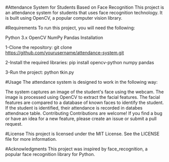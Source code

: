 #Attendance System for Students Based on Face Recognition
This project is an attendance system for students that uses face recognition technology. It is built using OpenCV, a popular computer vision library.

#Requirements
To run this project, you will need the following:

Python 3.x
OpenCV
NumPy
Pandas
Installation

1-Clone the repository:
git clone https://github.com/yourusername/attendance-system.git

2-Install the required libraries:
pip install opencv-python numpy pandas

3-Run the project:
python tkin.py

#Usage
The attendance system is designed to work in the following way:

The system captures an image of the student's face using the webcam.
The image is processed using OpenCV to extract the facial features.
The facial features are compared to a database of known faces to identify the student.
If the student is identified, their attendance is recorded in  databes attendnace table.
Contributing
Contributions are welcome! If you find a bug or have an idea for a new feature, please create an issue or submit a pull request.

#License
This project is licensed under the MIT License. See the LICENSE file for more information.

#Acknowledgments
This project was inspired by face_recognition, a popular face recognition library for Python.
